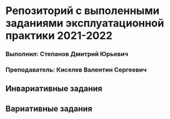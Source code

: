 # Репозиторий с выполенными заданиями эксплуатационной практики 2021-2022

### Выполнил: Степанов Дмитрий Юрьевич
### Преподаватель: Киселев Валентин Сергеевич


## Инвариативные задания


## Вариативные задания
